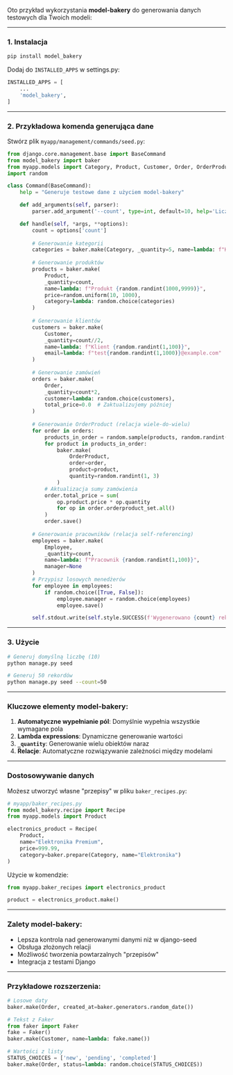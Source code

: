 Oto przykład wykorzystania **model-bakery** do generowania danych testowych dla Twoich modeli:

---

### **1. Instalacja**
```bash
pip install model_bakery
```

Dodaj do `INSTALLED_APPS` w settings.py:
```python
INSTALLED_APPS = [
    ...
    'model_bakery',
]
```

---

### **2. Przykładowa komenda generująca dane**
Stwórz plik `myapp/management/commands/seed.py`:

```python
from django.core.management.base import BaseCommand
from model_bakery import baker
from myapp.models import Category, Product, Customer, Order, OrderProduct, Employee
import random

class Command(BaseCommand):
    help = "Generuje testowe dane z użyciem model-bakery"

    def add_arguments(self, parser):
        parser.add_argument('--count', type=int, default=10, help='Liczba rekordów do generowania')

    def handle(self, *args, **options):
        count = options['count']
        
        # Generowanie kategorii
        categories = baker.make(Category, _quantity=5, name=lambda: f"Kategoria {random.randint(1,100)}")
        
        # Generowanie produktów
        products = baker.make(
            Product,
            _quantity=count,
            name=lambda: f"Produkt {random.randint(1000,9999)}",
            price=random.uniform(10, 1000),
            category=lambda: random.choice(categories)
        )
        
        # Generowanie klientów
        customers = baker.make(
            Customer,
            _quantity=count//2,
            name=lambda: f"Klient {random.randint(1,100)}",
            email=lambda: f"test{random.randint(1,1000)}@example.com"
        )
        
        # Generowanie zamówień
        orders = baker.make(
            Order,
            _quantity=count*2,
            customer=lambda: random.choice(customers),
            total_price=0.0  # Zaktualizujemy później
        )
        
        # Generowanie OrderProduct (relacja wiele-do-wielu)
        for order in orders:
            products_in_order = random.sample(products, random.randint(1, 5))
            for product in products_in_order:
                baker.make(
                    OrderProduct,
                    order=order,
                    product=product,
                    quantity=random.randint(1, 3)
                )
            # Aktualizacja sumy zamówienia
            order.total_price = sum(
                op.product.price * op.quantity
                for op in order.orderproduct_set.all()
            )
            order.save()
        
        # Generowanie pracowników (relacja self-referencing)
        employees = baker.make(
            Employee,
            _quantity=count,
            name=lambda: f"Pracownik {random.randint(1,100)}",
            manager=None
        )
        # Przypisz losowych menedżerów
        for employee in employees:
            if random.choice([True, False]):
                employee.manager = random.choice(employees)
                employee.save()

        self.stdout.write(self.style.SUCCESS(f'Wygenerowano {count} rekordów dla każdego modelu'))
```

---

### **3. Użycie**
```bash
# Generuj domyślną liczbę (10)
python manage.py seed

# Generuj 50 rekordów
python manage.py seed --count=50
```

---

### **Kluczowe elementy model-bakery:**
1. **Automatyczne wypełnianie pól**: Domyślnie wypełnia wszystkie wymagane pola
2. **Lambda expressions**: Dynamiczne generowanie wartości
3. **`_quantity`**: Generowanie wielu obiektów naraz
4. **Relacje**: Automatyczne rozwiązywanie zależności między modelami

---

### **Dostosowywanie danych**
Możesz utworzyć własne "przepisy" w pliku `baker_recipes.py`:

```python
# myapp/baker_recipes.py
from model_bakery.recipe import Recipe
from myapp.models import Product

electronics_product = Recipe(
    Product,
    name="Elektronika Premium",
    price=999.99,
    category=baker.prepare(Category, name="Elektronika")
)
```

Użycie w komendzie:
```python
from myapp.baker_recipes import electronics_product

product = electronics_product.make()
```

---

### **Zalety model-bakery:**
- Lepsza kontrola nad generowanymi danymi niż w django-seed
- Obsługa złożonych relacji
- Możliwość tworzenia powtarzalnych "przepisów"
- Integracja z testami Django

---

### **Przykładowe rozszerzenia:**
```python
# Losowe daty
baker.make(Order, created_at=baker.generators.random_date())

# Tekst z Faker
from faker import Faker
fake = Faker()
baker.make(Customer, name=lambda: fake.name())

# Wartości z listy
STATUS_CHOICES = ['new', 'pending', 'completed']
baker.make(Order, status=lambda: random.choice(STATUS_CHOICES))
```